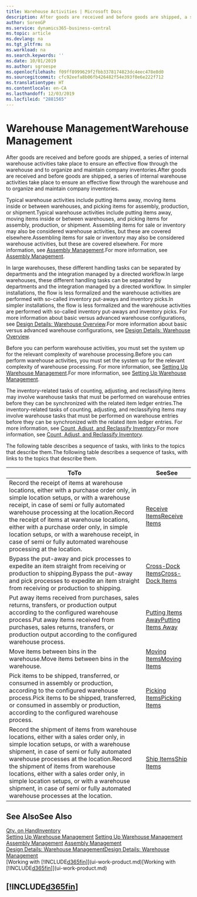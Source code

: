 ```yaml
---
title: Warehouse Activities | Microsoft Docs
description: After goods are received and before goods are shipped, a series of internal warehouse activities take place to ensure an effective flow through the warehouse and to organize and maintain company inventories.
author: SorenGP
ms.service: dynamics365-business-central
ms.topic: article
ms.devlang: na
ms.tgt_pltfrm: na
ms.workload: na
ms.search.keywords: ''
ms.date: 10/01/2019
ms.author: sgroespe
ms.openlocfilehash: f09ff8999629f2fbb3378174823dc4eec478e8d0
ms.sourcegitcommit: cfc92eefa8b06fb426482f54e393f0e6e222f712
ms.translationtype: HT
ms.contentlocale: en-CA
ms.lasthandoff: 12/03/2019
ms.locfileid: "2881565"
---
```

# <a name="warehouse-management"></a><span data-ttu-id="1d32f-103">Warehouse Management</span><span class="sxs-lookup"><span data-stu-id="1d32f-103">Warehouse Management</span></span>
<span data-ttu-id="1d32f-104">After goods are received and before goods are shipped, a series of internal warehouse activities take place to ensure an effective flow through the warehouse and to organize and maintain company inventories.</span><span class="sxs-lookup"><span data-stu-id="1d32f-104">After goods are received and before goods are shipped, a series of internal warehouse activities take place to ensure an effective flow through the warehouse and to organize and maintain company inventories.</span></span>

<span data-ttu-id="1d32f-105">Typical warehouse activities include putting items away, moving items inside or between warehouses, and picking items for assembly, production, or shipment.</span><span class="sxs-lookup"><span data-stu-id="1d32f-105">Typical warehouse activities include putting items away, moving items inside or between warehouses, and picking items for assembly, production, or shipment.</span></span> <span data-ttu-id="1d32f-106">Assembling items for sale or inventory may also be considered warehouse activities, but these are covered elsewhere.</span><span class="sxs-lookup"><span data-stu-id="1d32f-106">Assembling items for sale or inventory may also be considered warehouse activities, but these are covered elsewhere.</span></span> <span data-ttu-id="1d32f-107">For more information, see [Assembly Management](assembly-assemble-items.md).</span><span class="sxs-lookup"><span data-stu-id="1d32f-107">For more information, see [Assembly Management](assembly-assemble-items.md).</span></span>  

<span data-ttu-id="1d32f-108">In large warehouses, these different handling tasks can be separated by departments and the integration managed by a directed workflow.</span><span class="sxs-lookup"><span data-stu-id="1d32f-108">In large warehouses, these different handling tasks can be separated by departments and the integration managed by a directed workflow.</span></span> <span data-ttu-id="1d32f-109">In simpler installations, the flow is less formalized and the warehouse activities are performed with so-called inventory put-aways and inventory picks.</span><span class="sxs-lookup"><span data-stu-id="1d32f-109">In simpler installations, the flow is less formalized and the warehouse activities are performed with so-called inventory put-aways and inventory picks.</span></span> <span data-ttu-id="1d32f-110">For more information about basic versus advanced warehouse configurations, see [Design Details: Warehouse Overview](design-details-warehouse-overview.md).</span><span class="sxs-lookup"><span data-stu-id="1d32f-110">For more information about basic versus advanced warehouse configurations, see [Design Details: Warehouse Overview](design-details-warehouse-overview.md).</span></span>

<span data-ttu-id="1d32f-111">Before you can perform warehouse activities, you must set the system up for the relevant complexity of warehouse processing.</span><span class="sxs-lookup"><span data-stu-id="1d32f-111">Before you can perform warehouse activities, you must set the system up for the relevant complexity of warehouse processing.</span></span> <span data-ttu-id="1d32f-112">For more information, see [Setting Up Warehouse Management](warehouse-setup-warehouse.md).</span><span class="sxs-lookup"><span data-stu-id="1d32f-112">For more information, see [Setting Up Warehouse Management](warehouse-setup-warehouse.md).</span></span>

<span data-ttu-id="1d32f-113">The inventory-related tasks of counting, adjusting, and reclassifying items may involve warehouse tasks that must be performed on warehouse entries before they can be synchronized with the related item ledger entries.</span><span class="sxs-lookup"><span data-stu-id="1d32f-113">The inventory-related tasks of counting, adjusting, and reclassifying items may involve warehouse tasks that must be performed on warehouse entries before they can be synchronized with the related item ledger entries.</span></span> <span data-ttu-id="1d32f-114">For more information, see [Count, Adjust, and Reclassify Inventory](inventory-how-count-adjust-reclassify.md).</span><span class="sxs-lookup"><span data-stu-id="1d32f-114">For more information, see [Count, Adjust, and Reclassify Inventory](inventory-how-count-adjust-reclassify.md).</span></span>

 <span data-ttu-id="1d32f-115">The following table describes a sequence of tasks, with links to the topics that describe them.</span><span class="sxs-lookup"><span data-stu-id="1d32f-115">The following table describes a sequence of tasks, with links to the topics that describe them.</span></span>   

|<span data-ttu-id="1d32f-116">**To**</span><span class="sxs-lookup"><span data-stu-id="1d32f-116">**To**</span></span>|<span data-ttu-id="1d32f-117">**See**</span><span class="sxs-lookup"><span data-stu-id="1d32f-117">**See**</span></span>|  
|------------|-------------|  
|<span data-ttu-id="1d32f-118">Record the receipt of items at warehouse locations, either with a purchase order only, in simple location setups, or with a warehouse receipt, in case of semi or fully automated warehouse processing at the location.</span><span class="sxs-lookup"><span data-stu-id="1d32f-118">Record the receipt of items at warehouse locations, either with a purchase order only, in simple location setups, or with a warehouse receipt, in case of semi or fully automated warehouse processing at the location.</span></span>|[<span data-ttu-id="1d32f-119">Receive Items</span><span class="sxs-lookup"><span data-stu-id="1d32f-119">Receive Items</span></span>](warehouse-how-receive-items.md)|
|<span data-ttu-id="1d32f-120">Bypass the put-away and pick processes to expedite an item straight from receiving or production to shipping.</span><span class="sxs-lookup"><span data-stu-id="1d32f-120">Bypass the put-away and pick processes to expedite an item straight from receiving or production to shipping.</span></span>|[<span data-ttu-id="1d32f-121">Cross-Dock Items</span><span class="sxs-lookup"><span data-stu-id="1d32f-121">Cross-Dock Items</span></span>](warehouse-how-to-cross-dock-items.md)|    
|<span data-ttu-id="1d32f-122">Put away items received from purchases, sales returns, transfers, or production output according to the configured warehouse process.</span><span class="sxs-lookup"><span data-stu-id="1d32f-122">Put away items received from purchases, sales returns, transfers, or production output according to the configured warehouse process.</span></span>|[<span data-ttu-id="1d32f-123">Putting Items Away</span><span class="sxs-lookup"><span data-stu-id="1d32f-123">Putting Items Away</span></span>](warehouse-put-away-items.md)|
|<span data-ttu-id="1d32f-124">Move items between bins in the warehouse.</span><span class="sxs-lookup"><span data-stu-id="1d32f-124">Move items between bins in the warehouse.</span></span>|[<span data-ttu-id="1d32f-125">Moving Items</span><span class="sxs-lookup"><span data-stu-id="1d32f-125">Moving Items</span></span>](warehouse-move-items.md)|
|<span data-ttu-id="1d32f-126">Pick items to be shipped, transferred, or consumed in assembly or production, according to the configured warehouse process.</span><span class="sxs-lookup"><span data-stu-id="1d32f-126">Pick items to be shipped, transferred, or consumed in assembly or production, according to the configured warehouse process.</span></span>|[<span data-ttu-id="1d32f-127">Picking Items</span><span class="sxs-lookup"><span data-stu-id="1d32f-127">Picking Items</span></span>](warehouse-pick-items.md)|
|<span data-ttu-id="1d32f-128">Record the shipment of items from warehouse locations, either with a sales order only, in simple location setups, or with a warehouse shipment, in case of semi or fully automated warehouse processes at the location.</span><span class="sxs-lookup"><span data-stu-id="1d32f-128">Record the shipment of items from warehouse locations, either with a sales order only, in simple location setups, or with a warehouse shipment, in case of semi or fully automated warehouse processes at the location.</span></span>|[<span data-ttu-id="1d32f-129">Ship Items</span><span class="sxs-lookup"><span data-stu-id="1d32f-129">Ship Items</span></span>](warehouse-how-ship-items.md)|  

## <a name="see-also"></a><span data-ttu-id="1d32f-130">See Also</span><span class="sxs-lookup"><span data-stu-id="1d32f-130">See Also</span></span>  
[<span data-ttu-id="1d32f-131">Qty. on Hand</span><span class="sxs-lookup"><span data-stu-id="1d32f-131">Inventory</span></span>](inventory-manage-inventory.md)  
<span data-ttu-id="1d32f-132">[Setting Up Warehouse Management](warehouse-setup-warehouse.md)   </span><span class="sxs-lookup"><span data-stu-id="1d32f-132">[Setting Up Warehouse Management](warehouse-setup-warehouse.md)   </span></span>  
<span data-ttu-id="1d32f-133">[Assembly Management](assembly-assemble-items.md)  </span><span class="sxs-lookup"><span data-stu-id="1d32f-133">[Assembly Management](assembly-assemble-items.md)  </span></span>  
[<span data-ttu-id="1d32f-134">Design Details: Warehouse Management</span><span class="sxs-lookup"><span data-stu-id="1d32f-134">Design Details: Warehouse Management</span></span>](design-details-warehouse-management.md)  
<span data-ttu-id="1d32f-135">[Working with [!INCLUDE[d365fin](includes/d365fin_md.md)]](ui-work-product.md)</span><span class="sxs-lookup"><span data-stu-id="1d32f-135">[Working with [!INCLUDE[d365fin](includes/d365fin_md.md)]](ui-work-product.md)</span></span>  

## [!INCLUDE[d365fin](includes/free_trial_md.md)]  

